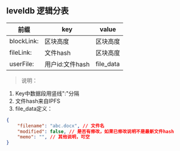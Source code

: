 ## leveldb 逻辑分表

| 前缀       | key             | value     |
| ---------- | --------------- | --------- |
| blockLink: | 区块高度        | 区块高度  |
| fileLink:  | 文件hash        | 区块高度  |
| userFile:  | 用户id:文件hash | file_data |

> 说明：

1. Key中数据段用竖线":"分隔
2. 文件hash来自IPFS
3. file_data定义：

```json
{
	"filename": "abc.docx", // 文件名
	"modified": false, // 是否有修改，如果已修改说明不是最新文件hash
    "memo": "", // 其他说明，可空
}
```

